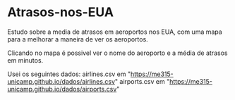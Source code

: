 # Atrasos-nos-EUA
Estudo sobre a media de atrasos em aeroportos nos EUA, com uma mapa para a melhorar a maneira de ver os aeroportos.


Clicando no mapa é possivel ver o nome do aeroporto e a média de atrasos em minutos.

Usei os seguintes dados:
airlines.csv em "https://me315-unicamp.github.io/dados/airlines.csv"
airports.csv em "https://me315-unicamp.github.io/dados/airports.csv"
